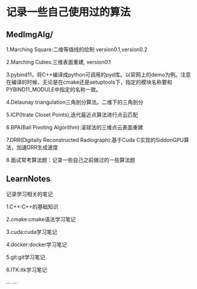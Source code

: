# 记录一些自己使用过的算法
## MedImgAlg/
1.Marching Square:二维等值线的绘制 version0.1,version0.2

2.Marching Cubes:三维表面重建, version0.1

3.pybind11，将C++编译成python可调用的pyd库。以官网上的demo为例。注意在编译的时候，无论是在cmake还是setuptools下，指定的模块名称要和PYBIND11_MODULE中指定的名称一致。

4.Delaunay triangulation三角剖分算法。二维下的三角剖分

5.ICP(Itrate Closet Points),迭代最近点算法进行点云匹配

6.BPA(Ball Pivoting Algorithm):滚球法的三维点云表面重建

7.DRR(Digitally Reconstructed Radiograph):基于Cuda C实现的SiddonGPU算法，加速DRR生成速度

8.面试常考算法题：记录一些自己之前做过的一些算法题

## LearnNotes
记录学习相关的笔记

1.C++:C++的基础知识

2.cmake:cmake语法学习笔记

3.cuda:cuda学习笔记

4.docker:docker学习笔记

5.git:git学习笔记

6.ITK:itk学习笔记

... ...